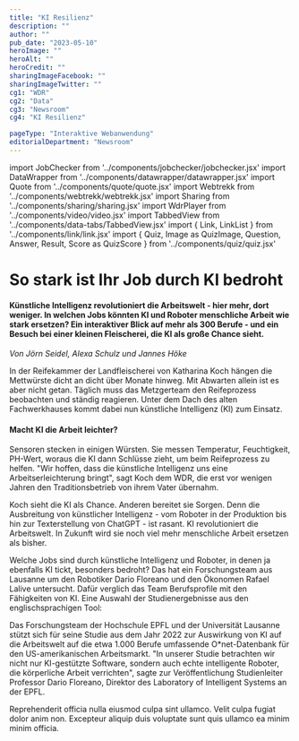 ```yaml
---
title: "KI Resilienz"
description: ""
author: ""
pub_date: "2023-05-10"
heroImage: ""
heroAlt: ""
heroCredit: ""
sharingImageFacebook: ""
sharingImageTwitter: ""
cg1: "WDR"
cg2: "Data"
cg3: "Newsroom"
cg4: "KI Resilienz"

pageType: "Interaktive Webanwendung"
editorialDepartment: "Newsroom"
---
```


import JobChecker from '../components/jobchecker/jobchecker.jsx'
import DataWrapper from '../components/datawrapper/datawrapper.jsx'
import Quote from '../components/quote/quote.jsx'
import Webtrekk from '../components/webtrekk/webtrekk.jsx'
import Sharing from '../components/sharing/sharing.jsx'
import WdrPlayer from '../components/video/video.jsx'
import TabbedView from '../components/data-tabs/TabbedView.jsx'
import { Link, LinkList } from '../components/link/link.jsx'
import { Quiz, Image as QuizImage, Question, Answer, Result, Score as QuizScore } from '../components/quiz/quiz.jsx'

# So stark ist Ihr Job durch KI bedroht
#### Künstliche Intelligenz revolutioniert die Arbeitswelt - hier mehr, dort weniger. In welchen Jobs könnten KI und Roboter menschliche Arbeit wie stark ersetzen? Ein interaktiver Blick auf mehr als 300 Berufe - und ein Besuch bei einer kleinen Fleischerei, die KI als große Chance sieht.

<i>Von Jörn Seidel, Alexa Schulz und Jannes Höke</i>

In der Reifekammer der Landfleischerei von Katharina Koch hängen die Mettwürste dicht an dicht über Monate hinweg. Mit Abwarten allein ist es aber nicht getan. Täglich muss das Metzgerteam den Reifeprozess beobachten und ständig reagieren. Unter dem Dach des alten Fachwerkhauses kommt dabei nun künstliche Intelligenz (KI) zum Einsatz.

#### Macht KI die Arbeit leichter?

Sensoren stecken in einigen Würsten. Sie messen Temperatur, Feuchtigkeit, PH-Wert, woraus die KI dann Schlüsse zieht, um beim Reifeprozess zu helfen. "Wir hoffen, dass die künstliche Intelligenz uns eine Arbeitserleichterung bringt", sagt Koch dem WDR, die erst vor wenigen Jahren den Traditionsbetrieb von ihrem Vater übernahm.

Koch sieht die KI als Chance. Anderen bereitet sie Sorgen. Denn die Ausbreitung von künstlicher Intelligenz - vom Roboter in der Produktion bis hin zur Texterstellung von ChatGPT - ist rasant. KI revolutioniert die Arbeitswelt. In Zukunft wird sie noch viel mehr menschliche Arbeit ersetzen als bisher.

Welche Jobs sind durch künstliche Intelligenz und Roboter, in denen ja ebenfalls KI tickt, besonders bedroht? Das hat ein Forschungsteam aus Lausanne um den Robotiker Dario Floreano und den Ökonomen Rafael Lalive untersucht. Dafür verglich das Team Berufsprofile mit den Fähigkeiten von KI. Eine Auswahl der Studienergebnisse aus den englischsprachigen Tool:

<JobChecker>

Das Forschungsteam der Hochschule EPFL und der Universität Lausanne stützt sich für seine Studie aus dem Jahr 2022 zur Auswirkung von KI auf die Arbeitswelt auf die etwa 1.000 Berufe umfassende O*net-Datenbank für den US-amerikanischen Arbeitsmarkt. "In unserer Studie betrachten wir nicht nur KI-gestützte Software, sondern auch echte intelligente Roboter, die körperliche Arbeit verrichten", sagte zur Veröffentlichung Studienleiter Professor Dario Floreano, Direktor des Laboratory of Intelligent Systems an der EPFL.

</JobChecker>

Reprehenderit officia nulla eiusmod culpa sint ullamco. Velit culpa fugiat dolor anim non. Excepteur aliquip duis voluptate sunt quis ullamco ea minim minim officia.

<Sharing twitter facebook mail whatsapp telegram reddit xing linkedin />

